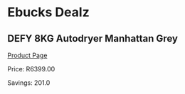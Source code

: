 
# Ebucks Dealz
## DEFY 8KG Autodryer Manhattan Grey
[Product Page](https://www.ebucks.com/web/shop/productSelected.do?prodId=966119040&catId=704981826)

Price: R6399.00

Savings: 201.0


	